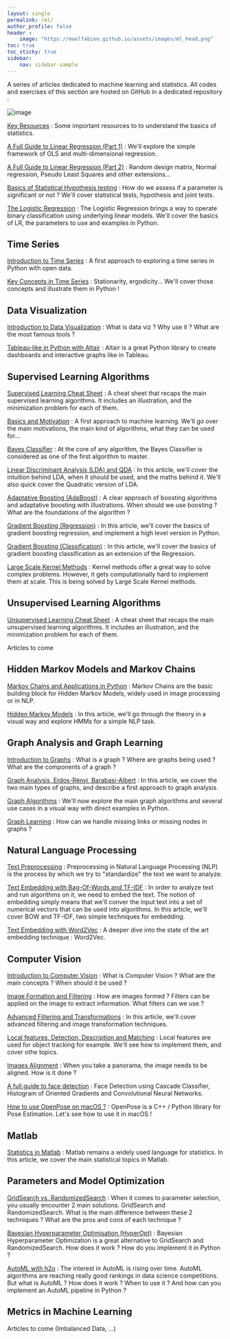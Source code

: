 ```yaml
---
layout: single
permalink: /ml/
author_profile: false
header :
    image: "https://maelfabien.github.io/assets/images/ml_head.png"
toc: true
toc_sticky: true
sidebar:
    nav: sidebar-sample
---
```


A series of articles dedicated to machine learning and statistics. All codes and exercises of this section are hosted on GitHub in a dedicated repository :

<div class="github-card" data-github="maelfabien/Machine_Learning_Tutorials" data-width="100%" data-height="" data-theme="default"></div>
<script src="//cdn.jsdelivr.net/github-cards/latest/widget.js"></script>


![image](https://maelfabien.github.io/assets/images/stats_head.png)

[Key Resources](https://maelfabien.github.io/statistics/resources/) : Some important resources to to understand the basics of statistics.

[A Full Guide to Linear Regression (Part 1)](https://maelfabien.github.io/statistics/linreg/) : We'll explore the simple framework of OLS and multi-dimensional regression.

[A Full Guide to Linear Regression (Part 2)](https://maelfabien.github.io/statistics/linreg2/) : Random design matrix, Normal regression, Pseudo Least Squares and other extensions...

[Basics of Statistical Hypothesis testing](https://maelfabien.github.io/statistics/Tests/) : How do we assess if a parameter is significant or not ? We'll cover statistical tests, hypothesis and joint tests.

[The Logistic Regression](https://maelfabien.github.io/statistics/linreg3/) : The Logistic Regression brings a way to operate binary classification using underlying linear models. We'll cover the basics of LR, the parameters to use and examples in Python.

## Time Series

[Introduction to Time Series](https://maelfabien.github.io/statistics/TimeSeries1/) : A first approach to exploring a time series in Python with open data.

[Key Concepts in Time Series](https://maelfabien.github.io/statistics/TimeSeries2/) : Stationarity, ergodicity... We'll cover those concepts and illustrate them in Python !

## Data Visualization

[Introduction to Data Visualization](https://maelfabien.github.io/machinelearning/Dataviz/) : What is data viz ? Why use it ? What are the most famous tools ? 

[Tableau-like in Python with Altair](https://maelfabien.github.io/machinelearning/Altair/) : Altair is a great Python library to create dashboards and interactive graphs like in Tableau.


## Supervised Learning Algorithms

[Supervised Learning Cheat Sheet](https://maelfabien.github.io/machinelearning/supervised/) : A cheat sheet that recaps the main supervised learning algorithms. It includes an illustration, and the minimization problem for each of them.

[Basics and Motivation](https://maelfabien.github.io/machinelearning/ml_base/) : A first approach to machine learning. We'll go over the main motivations, the main kind of algorithms, what they can be used for...

[Bayes Classifier](https://maelfabien.github.io/machinelearning/bayes/) : At the core of any algorithm, the Bayes Classifier is considered as one of the first algorithm to master.

[Linear Discriminant Analysis (LDA) and QDA](https://maelfabien.github.io/machinelearning/LDA/) : In this article, we'll cover the intuition behind LDA, when it should be used, and the maths behind it. We'll also quick cover the Quadratic version of LDA.

[Adaptative Boosting (AdaBoost)](https://maelfabien.github.io/machinelearning/adaboost/) : A clear approach of boosting algorithms and adaptative boosting with illustrations. When should we use boosting ? What are the foundations of the algorithm ?

[Gradient Boosting (Regression)](https://maelfabien.github.io/machinelearning/GradientBoost/) : In this article, we'll cover the basics of gradient boosting regression, and implement a high level version in Python.

[Gradient Boosting (Classification)](https://maelfabien.github.io/machinelearning/GradientBoostC/) : In this article, we'll cover the basics of gradient boosting classification as an extension of the Regression.

[Large Scale Kernel Methods](https://maelfabien.github.io/machinelearning/largescale/) : Kernel methods offer a great way to solve complex problems. However, it gets computationally hard to implement them at scale. This is being solved by Large Scale Kernel methods.

## Unsupervised Learning Algorithms 

[Unsupervised Learning Cheat Sheet](https://maelfabien.github.io/machinelearning/unsupervised/) : A cheat sheet that recaps the main unsupervised learning algorithms. It includes an illustration, and the minimization problem for each of them.

Articles to come

## Hidden Markov Models and Markov Chains

[Markov Chains and Applications in Python](https://maelfabien.github.io/machinelearning/HMM_1/) : Markov Chains are the basic building block for Hidden Markov Models, widely used in image processing or in NLP.

[Hidden Markov Models](https://maelfabien.github.io/machinelearning/HMM_2/) : In this article, we'll go through the theory in a visual way and explore HMMs for a simple NLP task.

## Graph Analysis and Graph Learning

[Introduction to Graphs](https://maelfabien.github.io/machinelearning/graph_1/) : What is a graph ? Where are graphs being used ? What are the components of a graph ?

[Graph Analysis, Erdos-Rényi, Barabasi-Albert](https://maelfabien.github.io/machinelearning/graph_2/) : In this article, we cover the two main types of graphs, and describe a first approach to graph analysis. 

[Graph Algorithms](https://maelfabien.github.io/machinelearning/graph_3/) : We'll now explore the main graph algorithms and several use cases in a visual way with direct examples in Python. 

[Graph Learning](https://maelfabien.github.io/machinelearning/graph_4/) : How can we handle missing links or missing nodes in graphs ? 

## Natural Language Processing

[Text Preprocessing](https://maelfabien.github.io/machinelearning/NLP_1/) : Preprocessing in Natural Language Processing (NLP) is the process by which we try to "standardize" the text we want to analyze.

[Text Embedding with Bag-Of-Words and TF-IDF](https://maelfabien.github.io/machinelearning/NLP_2/) : In order to analyze text and run algorithms on it, we need to embed the text. The notion of embedding simply means that we'll conver the input text into a set of numerical vectors that can be used into algorithms. In this article, we'll cover BOW and TF-IDF, two simple techniques for embedding.

[Text Embedding with Word2Vec](https://maelfabien.github.io/machinelearning/NLP_3/) : A deeper dive into the state of the art embedding technique : Word2Vec.

## Computer Vision

[Introduction to Computer Vision](https://maelfabien.github.io/computervision/cv_1/) : What is Computer Vision ? What are the main concepts ? When should it be used ?

[Image Formation and Filtering](https://maelfabien.github.io/computervision/cv_2/) : How are images formed ? Filters can be applied on the image to extract information. What filters can we use ?

[Advanced Filtering and Transformations](https://maelfabien.github.io/computervision/cv_3/) : In this article, we'll cover advanced filtering and image transformation techniques.

[Local features, Detection, Description and Matching](https://maelfabien.github.io/computervision/cv_4/) : Local features are used for object tracking for example. We'll see how to implement them, and cover othe topics.

[Images Alignment](https://maelfabien.github.io/computervision/cv_5/) : When you take a panorama, the image needs to be aligned. How is it done ?

[A full guide to face detection](https://maelfabien.github.io/tutorials/face-detection/) : Face Detection using Cascade Classifier, Histogram of Oriented Gradients and Convolutional Neural Networks.

[How to use OpenPose on macOS ?](https://maelfabien.github.io/tutorials/open-pose/) : OpenPose is a C++ / Python library for Pose Estimation. Let's see how to use it in macOS !

## Matlab

[Statistics in Matlab](https://maelfabien.github.io/statistics/matlab/) : Matlab remains a widely used language for statistics. In this article, we cover the main statistical topics in Matlab.

## Parameters and Model Optimization

[GridSearch vs. RandomizedSearch](https://maelfabien.github.io/machinelearning/GridRand/) : When it comes to parameter selection, you usually encounter 2 main solutions. GridSearch and RandomizedSearch. What is the main difference between these 2 techniques ? What are the pros and cons of each technique ?

[Bayesian Hyperparameter Optimisation (HyperOpt)](https://maelfabien.github.io/machinelearning/HyperOpt/) : Bayesian Hyperparameter Optimization is a great alternative to GridSearch and RandomizedSearch. How does it work ? How do you implement it in Python ?

[AutoML with h2o](https://maelfabien.github.io/machinelearning/AutoML/) : The interest in AutoML is rising over time. AutoML algorithms are reaching really good rankings in data science competitions. But what is AutoML ? How does it work ? When to use it ? And how can you implement an AutoML pipeline in Python ?

## Metrics in Machine Learning

Articles to come (Imbalanced Data, ...)

